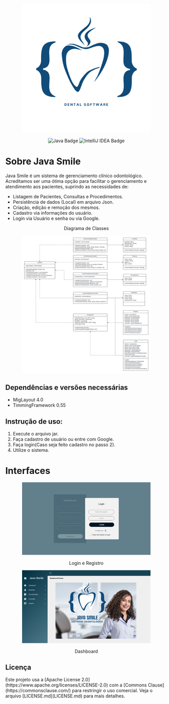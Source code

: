 <p align="center">
  <img src="javaSmile.png" alt="Java Smile" width="400">
</p>

<p align="center">
  <img src="https://img.shields.io/badge/java-%23ED8B00.svg?style=for-the-badge&logo=openjdk&logoColor=white" alt="Java Badge">
  <img src="https://img.shields.io/badge/IntelliJIDEA-000000.svg?style=for-the-badge&logo=intellij-idea&logoColor=white" alt="IntelliJ IDEA Badge">
</p>

<h1>Sobre Java Smile</h1>

<p>Java Smile é um sistema de gerenciamento clínico odontológico. Acreditamos ser uma ótima opção para facilitar o gerenciamento 
  e atendimento aos pacientes, suprindo as necessidades de:</p>
<ul>
  <li>Listagem de Pacientes, Consultas e Procedimentos.</li>
  <li>Persistência de dados (Local) em arquivo Json.</li>
  <li>Criação, edição e remoção dos mesmos.</li>
  <li>Cadastro via informações do usuário.</li>
  <li>Login via Usuário e senha ou via Google.</li>
</ul>

<div align="center">
  <p>Diagrama de Classes</p>
</div>
<p align="center">
  <img src="Diagrama.png" alt="Diagrama" width="400">
</p>

<h2>Dependências e versões necessárias</h2>
<ul>
    <li>MigLayout 4.0</li>
    <li>TimmingFramework 0.55</li>
</ul>

<h2>Instrução de uso:</h2>
<ol>
    <li>Execute o arquivo jar.</li>
    <li>Faça cadastro de usuário ou entre com Google.</li>
    <li>Faça login(Caso seja feito cadastro no passo 2).</li>
    <li>Utilize o sistema.</li>
</ol>

<h1>Interfaces</h1>

<p align="center">
  <img src="LoginAndRegister.png" alt="Login and Register" width="400">
</p>
<div align="center">
  <p>Login e Registro</p>
</div>

<p align="center">
  <img src="Dashboard.png" alt="Dashboard" width="400">
</p>
<div align="center">
  <p>Dashboard</p>
</div>

<h2>Licença</h2>
Este projeto usa a [Apache License 2.0](https://www.apache.org/licenses/LICENSE-2.0) com a [Commons Clause](https://commonsclause.com/) para restringir o uso comercial. Veja o arquivo [LICENSE.md](LICENSE.md) para mais detalhes.

